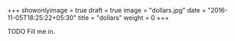 +++
showonlyimage = true
draft = true
image = "dollars.jpg"
date = "2016-11-05T18:25:22+05:30"
title = "dollars"
weight = 0
+++

TODO Fill me in.

